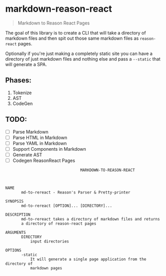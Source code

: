 # markdown-reason-react

> Markdown to Reason React Pages

The goal of this library is to create a CLI that will take a directory of
markdown files and then spit out those same markdown files as `reason-react`
pages.

Optionally if you're just making a completely static site you can have a
directory of just markdown files and nothing else and pass a `--static` that will
generate a SPA.

## Phases:

1.  Tokenize
2.  AST
3.  CodeGen

## TODO:

* [ ] Parse Markdown
* [ ] Parse HTML in Markdown
* [ ] Parse YAML in Markdown
* [ ] Support Components in Markdown
* [ ] Generate AST
* [ ] Codegen ReasonReact Pages

```
                                 MARKDOWN-TO-REASON-REACT



NAME
       md-to-rereact - Reason's Parser & Pretty-printer

SYNOPSIS
       md-to-rereact [OPTION]... [DIRECTORY]...

DESCRIPTION
       md-to-rereact takes a directory of markdown files and returns
       a directory of reason-react pages

ARGUMENTS
       DIRECTORY
           input directories

OPTIONS
       -static
           It will generate a single page application from the directory of
           markdown pages
```
